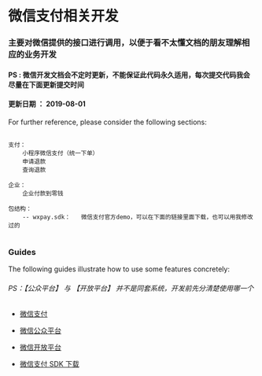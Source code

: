 # 微信支付相关开发

### 主要对微信提供的接口进行调用，以便于看不太懂文档的朋友理解相应的业务开发


#### PS : 微信开发文档会不定时更新，不能保证此代码永久适用，每次提交代码我会尽量在下面更新提交时间
#### 更新日期 ： 2019-08-01


For further reference, please consider the following sections:
```

支付：
    小程序微信支付（统一下单）
    申请退款
    查询退款

企业：
    企业付款到零钱
    
包结构：
    -- wxpay.sdk：   微信支付官方demo，可以在下面的链接里面下载，也可以用我修改过的 
            
```

### Guides
The following guides illustrate how to use some features concretely:

###### PS：【公众平台】 与 【开放平台】 并不是同套系统，开发前先分清楚使用哪一个

* [微信支付](https://pay.weixin.qq.com/wiki/doc/api/index.html)

* [微信公众平台](https://mp.weixin.qq.com/wiki)

* [微信开放平台](https://open.weixin.qq.com/)

* [微信支付 SDK 下载](https://pay.weixin.qq.com/wiki/doc/api/jsapi.php?chapter=11_1)

